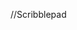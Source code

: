 //Scribblepad

<!-- <picture>
<img
sizes="(max-width: 1024px) 100vw, 1024px"
srcset="
scribblePad_j0miez_c_scale,w_200.webp 200w,
scribblePad_j0miez_c_scale,w_539.webp 539w,
scribblePad_j0miez_c_scale,w_791.webp 791w,
scribblePad_j0miez_c_scale,w_1008.webp 1008w,
scribblePad_j0miez_c_scale,w_1024.webp 1024w"
src="scribblePad_j0miez_c_scale,w_1024.webp"
alt="">
</picture> -->
